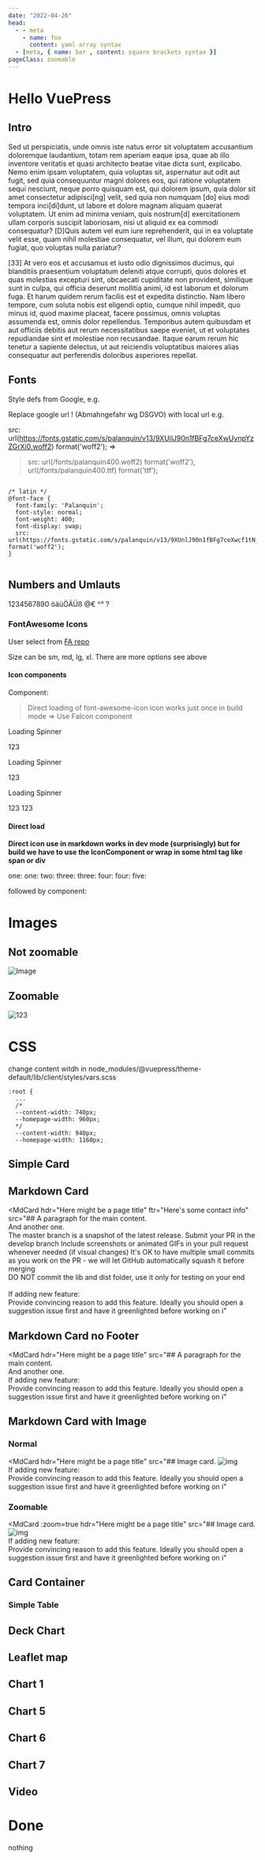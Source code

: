 ```yaml
---
date: "2022-04-26"
head:
  - - meta
    - name: foo
      content: yaml array syntax
  - [meta, { name: bar , content: square brackets syntax }]
pageClass: zoomable
---
```




# Hello VuePress

## Intro
Sed ut perspiciatis, unde omnis iste natus error sit voluptatem accusantium doloremque laudantium, totam rem aperiam eaque ipsa, quae ab illo inventore veritatis et quasi architecto beatae vitae dicta sunt, explicabo. Nemo enim ipsam voluptatem, quia voluptas sit, aspernatur aut odit aut fugit, sed quia consequuntur magni dolores eos, qui ratione voluptatem sequi nesciunt, neque porro quisquam est, qui dolorem ipsum, quia dolor sit amet consectetur adipisci[ng] velit, sed quia non numquam [do] eius modi tempora inci[di]dunt, ut labore et dolore magnam aliquam quaerat voluptatem. Ut enim ad minima veniam, quis nostrum[d] exercitationem ullam corporis suscipit laboriosam, nisi ut aliquid ex ea commodi consequatur? [D]Quis autem vel eum iure reprehenderit, qui in ea voluptate velit esse, quam nihil molestiae consequatur, vel illum, qui dolorem eum fugiat, quo voluptas nulla pariatur? 

<!-- more -->

[33] At vero eos et accusamus et iusto odio dignissimos ducimus, qui blanditiis praesentium voluptatum deleniti atque corrupti, quos dolores et quas molestias excepturi sint, obcaecati cupiditate non provident, similique sunt in culpa, qui officia deserunt mollitia animi, id est laborum et dolorum fuga. Et harum quidem rerum facilis est et expedita distinctio. Nam libero tempore, cum soluta nobis est eligendi optio, cumque nihil impedit, quo minus id, quod maxime placeat, facere possimus, omnis voluptas assumenda est, omnis dolor repellendus. Temporibus autem quibusdam et aut officiis debitis aut rerum necessitatibus saepe eveniet, ut et voluptates repudiandae sint et molestiae non recusandae. Itaque earum rerum hic tenetur a sapiente delectus, ut aut reiciendis voluptatibus maiores alias consequatur aut perferendis doloribus asperiores repellat.

## Fonts

Style defs from Google, e.g. 

Replace google url ! (Abmahngefahr wg DSGVO) with local url e.g. 

src: url(https://fonts.gstatic.com/s/palanquin/v13/9XUilJ90n1fBFg7ceXwUvnpYzZGrXi0.woff2) format('woff2');
=>

> src: url(/fonts/palanquin400.woff2) format('woff2'), url(/fonts/palanquin400.ttf) format('ttf');


```

/* latin */
@font-face {
  font-family: 'Palanquin';
  font-style: normal;
  font-weight: 400;
  font-display: swap;
  src: url(https://fonts.gstatic.com/s/palanquin/v13/9XUnlJ90n1fBFg7ceXwcf1tN_LA.woff2) format('woff2');
}


```

## Numbers and Umlauts

1234567890 öäüÖÄÜß  @€ ^° ?


### FontAwesome Icons

User select from [FA repo](https://github.com/FortAwesome/vue-fontawesome/tree/v6-readme-3x#installation)

Size can be sm, md, lg, xl. There are more options see above


#### Icon components


Component:
<FaIcon icon="user-secret" type="solid"/>
<FaIcon icon="github" type="brands" size="4x" mode="action"/>
<FaIcon icon="linkedin" type="brands"/>
<FaIcon icon="linux" type="brands" size="2x" mode="info"/>
<FaIcon icon="calendar-days" type="solid"/>
<FaIcon icon="calendar-days" type="regular"/>

> Direct loading of font-awesome-icon icon works just once in build mode => Use FaIcon component

<FaIcon icon="twitter" type="brands" size="6x" mode="action"/>


Loading Spinner

<LoaDing size="2x" icon="arrow">123</LoaDing>

Loading Spinner

<LoaDing size="4x" icon="gear">123</LoaDing>

Loading Spinner

<LoaDing size="2x" icon="spinner">123</LoaDing>
<LoaDing size="2x" icon="spinner">123</LoaDing>

#### Direct load
**Direct icon use in markdown works in dev mode (surprisingly) but for build we have to use the IconComponent or wrap in some html tag like span or div**


<span>
one: <font-awesome-icon :icon="['fas', 'user-secret']" />
</span>
<span>
one: <font-awesome-icon :icon="['fas', 'user-secret']" />
</span>
<span>
two: <font-awesome-icon :icon="['fab', 'twitter']" />
</span>
<span>
three: <font-awesome-icon :icon="['fas', 'gear']" spin />
</span>
<span>
three: <font-awesome-icon :icon="['fas', 'gear']" spin />
</span>
<span>
four: <font-awesome-icon :icon="['fab', 'github']" color="red" size="2x"/>
</span>
<span>
four: <font-awesome-icon :icon="['fab', 'github']" color="red" size="2x"/>
</span>
<span>
five: <font-awesome-icon :icon="['fab', 'twitter']" color="green" size="4x"/>
</span>

followed by component: 

<FaIcon icon="twitter" type="brands" size="6x" mode="action"/>


# Images


## Not zoomable

![Image](/images/img.png)

## Zoomable

<img src="/images/img.png" alt="123" class="zoomable">


# CSS
change content witdh in node_modules/@vuepress/theme-default/lib/client/styles/vars.scss

```
:root {
  ...
  /*
  --content-width: 740px;
  --homepage-width: 960px;
  */
  --content-width: 940px;
  --homepage-width: 1160px;
```

<!--

## Oruga

### Calendar
<OrugaDatePick></OrugaDatePick>

-->

## Simple Card

<CardComp>
    <template #header>
        Here might be a page title
    </template>
    <template #default>
        A paragraph for the main content.
        And another one.
        The master branch is a snapshot of the latest release. Submit your PR in the develop branch
        Include screenshots or animated GIFs in your pull request whenever needed (if visual changes)
        It's OK to have multiple small commits as you work on the PR - we will let GitHub automatically squash it before merging
        DO NOT commit the lib and dist folder, use it only for testing on your end
        If adding new feature:
        Provide convincing reason to add this feature. Ideally you should open a suggestion issue first and have it greenlighted before working on i
    </template>
    <template #footer>
        Here's some contact info
    </template>
</CardComp>

## Markdown Card

<MdCard
  hdr="Here might be a page title"
  ftr="Here's some contact info"
  src="## A paragraph for the main content.
\
And another one.
\
The master branch is a snapshot of the latest release. Submit your PR in the develop branch
Include screenshots or animated GIFs in your pull request whenever needed (if visual changes)
It's OK to have multiple small commits as you work on the PR - we will let GitHub automatically squash
it before merging
\
DO NOT commit the lib and dist folder, use it only for testing on your end\
\
If adding new feature:
\
Provide convincing reason to add this feature. Ideally you should open a suggestion issue first and have
it greenlighted before working on i"
  >
</MdCard>

## Markdown Card no Footer

<MdCard
  hdr="Here might be a page title"
  src="## A paragraph for the main content.
\
And another one.
\
If adding new feature:
\
Provide convincing reason to add this feature. Ideally you should open a suggestion issue first and have
it greenlighted before working on i"
  >
</MdCard>

## Markdown Card with Image

### Normal 

<MdCard
  hdr="Here might be a page title"
  src="## Image card.
![img](/images/img.png)
\
If adding new feature:
\
Provide convincing reason to add this feature. Ideally you should open a suggestion issue first and have
it greenlighted before working on i"
  >
</MdCard>

### Zoomable 

<MdCard
  :zoom=true
  hdr="Here might be a page title"
  src="## Image card.
![img](/images/img.png)
\
If adding new feature:
\
Provide convincing reason to add this feature. Ideally you should open a suggestion issue first and have
it greenlighted before working on i"
  >
</MdCard>



## Card Container

<FlexContainer>
</FlexContainer>


### Simple Table

<SimpleTable :stickyHeader="true" :stickyIndex="true" >
</SimpleTable>

## Deck Chart
<ClientOnly>
  <BikeDeck></BikeDeck>
</ClientOnly>

## Leaflet map
<ClientOnly>
<GeoMapS>
</GeoMapS>
</ClientOnly>

## Chart 1
<CharT1S></CharT1S>

<!-- 
Chart5 needs client-only due to architecture of echarts-gl
-->

## Chart 5
<ClientOnly>
<CharT5S></CharT5S>
</ClientOnly>


## Chart 6
<CharT6S></CharT6S>


<!-- 
chart 7 need client-only due to usage of "window"
in wordcloud
-->

## Chart 7
<ClientOnly>
<CharT7S></CharT7S>
</ClientOnly>



## Video
<VideoCardS></VideoCardS>

<!--
Video1

 <div>
    <video id='video'
      controls preload='none'
      poster="https://media.w3.org/2010/05/sintel/poster.png">
      <source id='mp4'
        src="https://media.w3.org/2010/05/sintel/trailer.mp4"
        type='video/mp4'>
      <source id='webm'
        src="https://media.w3.org/2010/05/sintel/trailer.webm"
        type='video/webm'>
      <source id='ogv'
        src="https://media.w3.org/2010/05/sintel/trailer.ogv"
        type='video/ogg'>
      <p>Your user agent does not support the HTML5 Video element.</p>
    </video>
    </div>

-->




# Done
nothing
